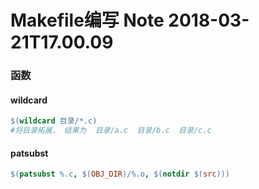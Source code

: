 Makefile编写 Note 2018-03-21T17.00.09
========================



### 函数

#### wildcard

```makefile
$(wildcard 目录/*.c)
#将目录拓展， 结果为  目录/a.c  目录/b.c  目录/c.c
```

#### patsubst

```makefile
$(patsubst %.c, $(OBJ_DIR)/%.o, $(notdir $(src)))
```


